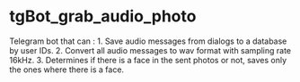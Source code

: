 # tgBot_grab_audio_photo
Telegram bot that can : 1. Save audio messages from dialogs to a database by user IDs. 2. Convert all audio messages to wav format with sampling rate 16kHz. 3. Determines if there is a face in the sent photos or not, saves only the ones where there is a face.
